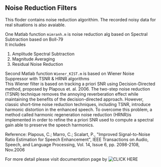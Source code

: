 ## Noise Reduction Filters

This floder contains noise reduction algorithim. The recorded noisy data for real situations is also avaiable.  

One Matlab function `mimranh.m` is noise reduction alg based on Spectral Subtraction based on Boll-79  
It includes  
1. Amplitude Spectral Subtraction  
2. Magnitude Averaging  
3. Residual Noise Reduction  

Second Matlab function `Wiener_KIST.m` is based on Wiener Noise Suppressor with TSNR & HRNR algorithms  
This Wiener filter is based on tracking a priori SNR using Decision-Directed method, proposed by Plapous et. al. 2006. The two-step noise reduction (TSNR) technique removes the annoying reverberation effect while maintaining the benefits of the decision-directed approach. However, classic short-time noise reduction techniques, including TSNR, introduce harmonic distortion in the enhanced speech. To overcome this problem, a method called harmonic regeneration noise reduction (HRNR)is implemented in order to refine the a priori SNR used to compute a spectral gain able to preserve the speech harmonics.  

Reference: Plapous, C.; Marro, C.; Scalart, P., "Improved Signal-to-Noise Ratio Estimation for Speech Enhancement", IEEE Transactions on Audio, Speech, and Language Processing, Vol. 14, Issue 6, pp. 2098-2108, Nov.2006  

For more detail please visit documentation page by ![CLICK HERE](https://github.com/mimranh/Noise-Filters/wiki)
